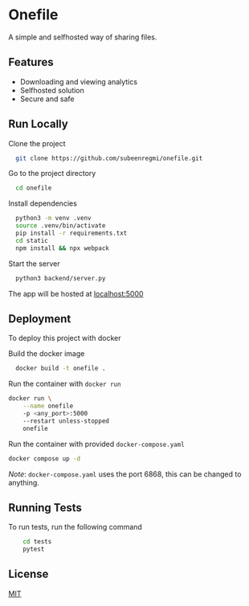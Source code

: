 
# Onefile

A simple and selfhosted way of sharing files.

## Features

- Downloading and viewing analytics
- Selfhosted solution
- Secure and safe

## Run Locally

Clone the project

```bash
  git clone https://github.com/subeenregmi/onefile.git
```

Go to the project directory

```bash
  cd onefile
```

Install dependencies

```bash
  python3 -m venv .venv
  source .venv/bin/activate
  pip install -r requirements.txt
  cd static
  npm install && npx webpack
```

Start the server

```bash
  python3 backend/server.py
```

The app will be hosted at [localhost:5000](http://localhost:5000)

## Deployment

To deploy this project with docker


Build the docker image
```bash
  docker build -t onefile . 
```
Run the container with `docker run`

```bash
docker run \
    --name onefile
    -p <any_port>:5000
    --restart unless-stopped
    onefile
```
Run the container with provided `docker-compose.yaml`
```bash
docker compose up -d
```
*Note*: `docker-compose.yaml` uses the port 6868, this can be changed to anything.
## Running Tests

To run tests, run the following command

```bash
    cd tests
    pytest
```


## License

[MIT](https://choosealicense.com/licenses/mit/)

